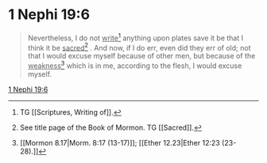 # 1 Nephi 19:6

> Nevertheless, I do not <u>write</u>[^a] anything upon plates save it be that I think it be <u>sacred</u>[^b] . And now, if I do err, even did they err of old; not that I would excuse myself because of other men, but because of the <u>weakness</u>[^c] which is in me, according to the flesh, I would excuse myself.

[1 Nephi 19:6](https://www.churchofjesuschrist.org/study/scriptures/bofm/1-ne/19?lang=eng&id=p6#p6)


[^a]: TG [[Scriptures, Writing of]].
[^b]: See title page of the Book of Mormon. TG [[Sacred]].
[^c]: [[Mormon 8.17|Morm. 8:17 (13-17)]]; [[Ether 12.23|Ether 12:23 (23-28).]]
